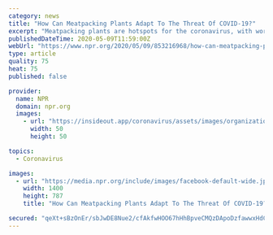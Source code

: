 ```yaml
---
category: news
title: "How Can Meatpacking Plants Adapt To The Threat Of COVID-19?"
excerpt: "Meatpacking plants are hotspots for the coronavirus, with workers elbow-to-elbow as animals are processed on a conveyor belt. So, how can these factories be adapted to keep workers healthy?"
publishedDateTime: 2020-05-09T11:59:00Z
webUrl: "https://www.npr.org/2020/05/09/853216968/how-can-meatpacking-plants-adapt-to-the-threat-of-covid-19"
type: article
quality: 75
heat: 75
published: false

provider:
  name: NPR
  domain: npr.org
  images:
    - url: "https://insideout.app/coronavirus/assets/images/organizations/npr.org-50x50.jpg"
      width: 50
      height: 50

topics:
  - Coronavirus

images:
  - url: "https://media.npr.org/include/images/facebook-default-wide.jpg?s=1400"
    width: 1400
    height: 787
    title: "How Can Meatpacking Plants Adapt To The Threat Of COVID-19?"

secured: "qeXt+sBzOnEr/sbJwDE8Nue2/cfAkfwHOO67hHhBpveCMQzDApoDzfawwxHdCGNwg1kwU6i46YvnRwPZyVPSO+eN0YcGP3lJQyfIbkExq3PpIGL3iSBLX6NhkGoyeRYWGGq6wen+EBSMOmtknkjBmt+mJaKFV+omQM4etrD25r955b+eozgUHsBxUQcs1lhD7MzFWJbW08csZTLUyX7P1m/qLG2V5Ga0dyEXuKIXS9d6PKiHWeQ3ta4gv08iaVpp1XjpekrbTuT4y8kOnEjkg72NijH+U/Rkdb1gZpPuxTte+NNSeZyTiL7AhQFDUGE+;zFbznN3tU3lRVig5/KNGug=="
---
```



